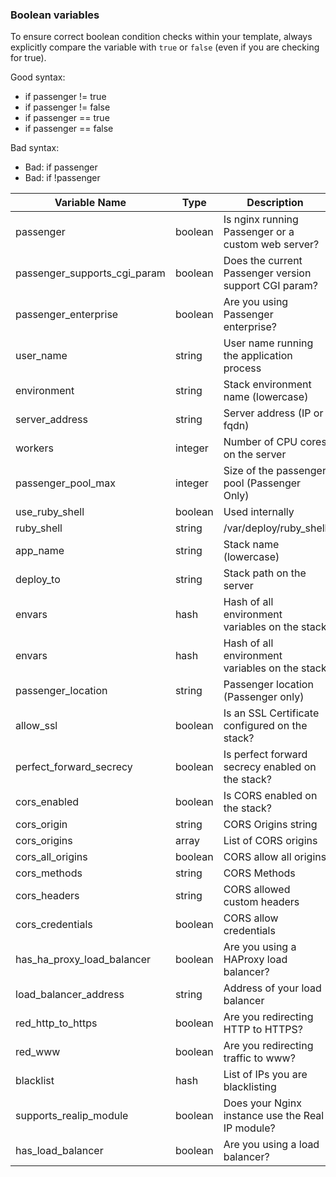 


### Boolean variables

To ensure correct boolean condition checks within your template, always explicitly compare the variable with `true` or `false` (even if you are checking for true).

Good syntax:

*   if passenger != true
*   if passenger != false
*   if passenger == true
*   if passenger == false	

Bad syntax:

*   Bad: if passenger
*   Bad: if !passenger


  <table class="table table-bordered table-striped"> 
   <colgroup> 
    <col width="20%"> 
    <col width="20%"> 
    <col width="60%"> 
   </colgroup> 
   <thead> 
    <tr> 
     <th>Variable Name</th> 
     <th>Type</th> 
     <th>Description</th> 
    </tr> 
   </thead> 
   <tbody> 
    <tr> 
     <td>passenger</td> 
     <td>boolean</td> 
     <td>Is nginx running Passenger or a custom web server?</td> 
    </tr> 
    <tr> 
     <td>passenger_supports_cgi_param</td> 
     <td>boolean</td> 
     <td>Does the current Passenger version support CGI param?</td> 
    </tr> 
    <tr> 
     <td>passenger_enterprise</td> 
     <td>boolean</td> 
     <td>Are you using Passenger enterprise?</td> 
    </tr> 
    <tr> 
     <td>user_name</td> 
     <td>string</td> 
     <td>User name running the application process</td> 
    </tr> 
    <tr> 
     <td>environment</td> 
     <td>string</td> 
     <td>Stack environment name (lowercase)</td> 
    </tr> 
    <tr> 
     <td>server_address</td> 
     <td>string</td> 
     <td>Server address (IP or fqdn)</td> 
    </tr> 
    <tr> 
     <td>workers</td> 
     <td>integer</td> 
     <td>Number of CPU cores on the server</td> 
    </tr> 
    <tr> 
     <td>passenger_pool_max</td> 
     <td>integer</td> 
     <td>Size of the passenger pool (Passenger Only)</td> 
    </tr> 
    <tr> 
     <td>use_ruby_shell</td> 
     <td>boolean</td> 
     <td>Used internally</td> 
    </tr> 
    <tr> 
     <td>ruby_shell</td> 
     <td>string</td> 
     <td>/var/deploy/ruby_shell</td> 
    </tr> 
    <tr> 
     <td>app_name</td> 
     <td>string</td> 
     <td>Stack name (lowercase)</td> 
    </tr> 
    <tr> 
     <td>deploy_to</td> 
     <td>string</td> 
     <td>Stack path on the server</td> 
    </tr> 
    <tr> 
     <td>envars</td> 
     <td>hash</td> 
     <td>Hash of all environment variables on the stack</td> 
    </tr> 
    <tr> 
     <td>envars</td> 
     <td>hash</td> 
     <td>Hash of all environment variables on the stack</td> 
    </tr> 
    <tr> 
     <td>passenger_location</td> 
     <td>string</td> 
     <td>Passenger location (Passenger only)</td> 
    </tr> 
    <tr> 
     <td>allow_ssl</td> 
     <td>boolean</td> 
     <td>Is an SSL Certificate configured on the stack?</td> 
    </tr> 
    <tr> 
     <td>perfect_forward_secrecy</td> 
     <td>boolean</td> 
     <td>Is perfect forward secrecy enabled on the stack?</td> 
    </tr> 
    <tr> 
     <td>cors_enabled</td> 
     <td>boolean</td> 
     <td>Is CORS enabled on the stack?</td> 
    </tr> 
    <tr> 
     <td>cors_origin</td> 
     <td>string</td> 
     <td>CORS Origins string</td> 
    </tr> 
    <tr> 
     <td>cors_origins</td> 
     <td>array</td> 
     <td>List of CORS origins</td> 
    </tr> 
    <tr> 
     <td>cors_all_origins</td> 
     <td>boolean</td> 
     <td>CORS allow all origins</td> 
    </tr> 
    <tr> 
     <td>cors_methods</td> 
     <td>string</td> 
     <td>CORS Methods</td> 
    </tr> 
    <tr> 
     <td>cors_headers</td> 
     <td>string</td> 
     <td>CORS allowed custom headers</td> 
    </tr> 
    <tr> 
     <td>cors_credentials</td> 
     <td>boolean</td> 
     <td>CORS allow credentials</td> 
    </tr> 
    <tr> 
     <td>has_ha_proxy_load_balancer</td> 
     <td>boolean</td> 
     <td>Are you using a HAProxy load balancer?</td> 
    </tr> 
    <tr> 
     <td>load_balancer_address</td> 
     <td>string</td> 
     <td>Address of your load balancer</td> 
    </tr> 
    <tr> 
     <td>red_http_to_https</td> 
     <td>boolean</td> 
     <td>Are you redirecting HTTP to HTTPS?</td> 
    </tr> 
    <tr> 
     <td>red_www</td> 
     <td>boolean</td> 
     <td>Are you redirecting traffic to www?</td> 
    </tr> 
    <tr> 
     <td>blacklist</td> 
     <td>hash</td> 
     <td>List of IPs you are blacklisting</td> 
    </tr> 
    <tr> 
     <td>supports_realip_module</td> 
     <td>boolean</td> 
     <td>Does your Nginx instance use the Real IP module?</td> 
    </tr> 
    <tr> 
     <td>has_load_balancer</td> 
     <td>boolean</td> 
     <td>Are you using a load balancer?</td> 
    </tr>  
   </tbody>
  </table>